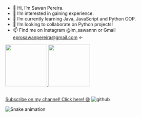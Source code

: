 - 👋 Hi, I’m Sawan Pereira.
- 👀 I’m interested in gaining experience.
- 🌱 I’m currently learning Java, JavaScript and Python OOP.
- 💞️ I’m looking to collaborate on Python projects!
- 📫 Find me on Instagram @im_sawannn or Gmail eprosawanpereira@gmail.com <-

 <div>
  <a href="https://github.com/sawandev">
  <img height="130em" src="https://github-readme-stats.vercel.app/api?username=sawandev&show_icons=true&theme=dark&include_all_commits=true&count_private=true"/>
  <img height="130em" src="https://github-readme-stats.vercel.app/api/top-langs/?username=sawandev&layout=compact&langs_count=7&theme=dark"/>
</div>

##

<!---
sawandev/sawandev is a ✨ special ✨ repository because its `README.md` (this file) appears on your GitHub profile.
You can click the Preview link to take a look at your changes.
--->

Subscribe on my channel! [Click here! 😄](https://www.youtube.com/channel/UC1YBBHxCuqkmqrm1Xjv6F0g)
![github](https://user-images.githubusercontent.com/84553686/120910358-9d16c600-c654-11eb-9aff-12acfe503e8f.png)

  ![Snake animation](https://github.com/sawandev)
